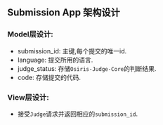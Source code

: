 ## Submission App 架构设计

### Model层设计:
+ submission_id: 主键,每个提交的唯一id.
+ language: 提交所用的语言.
+ judge_status: 存储`Osiris-Judge-Core`的判断结果.
+ code: 存储提交的代码.

### View层设计:
+ 接受`Judge`请求并返回相应的`submission_id`.